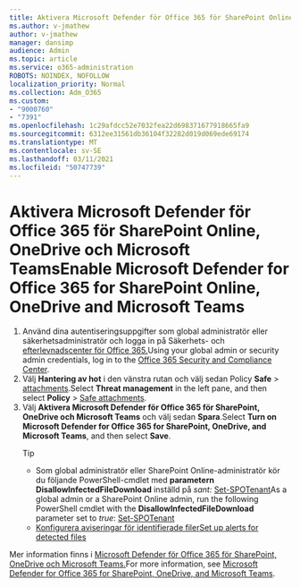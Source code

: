 ```yaml
---
title: Aktivera Microsoft Defender för Office 365 för SharePoint Online, OneDrive och Microsoft Teams
ms.author: v-jmathew
author: v-jmathew
manager: dansimp
audience: Admin
ms.topic: article
ms.service: o365-administration
ROBOTS: NOINDEX, NOFOLLOW
localization_priority: Normal
ms.collection: Adm_O365
ms.custom:
- "9000760"
- "7391"
ms.openlocfilehash: 1c29afdcc52e7032fea22d698371677918665fa9
ms.sourcegitcommit: 6312ee31561db36104f32282d019d069ede69174
ms.translationtype: MT
ms.contentlocale: sv-SE
ms.lasthandoff: 03/11/2021
ms.locfileid: "50747739"
---
```

# <a name="enable-microsoft-defender-for-office-365-for-sharepoint-online-onedrive-and-microsoft-teams"></a><span data-ttu-id="5d7bd-102">Aktivera Microsoft Defender för Office 365 för SharePoint Online, OneDrive och Microsoft Teams</span><span class="sxs-lookup"><span data-stu-id="5d7bd-102">Enable Microsoft Defender for Office 365 for SharePoint Online, OneDrive and Microsoft Teams</span></span>

1. <span data-ttu-id="5d7bd-103">Använd dina autentiseringsuppgifter som global administratör eller säkerhetsadministratör och logga in på Säkerhets- och [efterlevnadscenter för Office 365.](https://protection.office.com/)</span><span class="sxs-lookup"><span data-stu-id="5d7bd-103">Using your global admin or security admin credentials, log in to the [Office 365 Security and Compliance Center](https://protection.office.com/).</span></span>
2. <span data-ttu-id="5d7bd-104">Välj **Hantering av hot** i den vänstra rutan och välj sedan Policy **Safe**  >  [attachments](https://protection.office.com/safeattachment).</span><span class="sxs-lookup"><span data-stu-id="5d7bd-104">Select **Threat management** in the left pane, and then select **Policy** > [Safe attachments](https://protection.office.com/safeattachment).</span></span>
3. <span data-ttu-id="5d7bd-105">Välj **Aktivera Microsoft Defender för Office 365 för SharePoint, OneDrive och Microsoft Teams** och välj sedan **Spara**.</span><span class="sxs-lookup"><span data-stu-id="5d7bd-105">Select **Turn on Microsoft Defender for Office 365 for SharePoint, OneDrive, and Microsoft Teams**, and then select **Save**.</span></span>
    > [!TIP]
    >
    > - <span data-ttu-id="5d7bd-106">Som global administratör eller SharePoint Online-administratör kör du följande PowerShell-cmdlet med **parametern DisallowInfectedFileDownload** inställd på *sant:* [Set-SPOTenant](https://go.microsoft.com/fwlink/?linkid=2092301)</span><span class="sxs-lookup"><span data-stu-id="5d7bd-106">As a global admin or a SharePoint Online admin, run the following PowerShell cmdlet with the **DisallowInfectedFileDownload** parameter set to *true*: [Set-SPOTenant](https://go.microsoft.com/fwlink/?linkid=2092301)</span></span>
    > - [<span data-ttu-id="5d7bd-107">Konfigurera aviseringar för identifierade filer</span><span class="sxs-lookup"><span data-stu-id="5d7bd-107">Set up alerts for detected files</span></span>](https://go.microsoft.com/fwlink/?linkid=2092110)

<span data-ttu-id="5d7bd-108">Mer information finns i [Microsoft Defender för Office 365 för SharePoint, OneDrive och Microsoft Teams.](https://go.microsoft.com/fwlink/?linkid=2092041)</span><span class="sxs-lookup"><span data-stu-id="5d7bd-108">For more information, see [Microsoft Defender for Office 365 for SharePoint, OneDrive, and Microsoft Teams](https://go.microsoft.com/fwlink/?linkid=2092041).</span></span>
